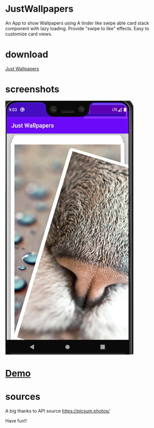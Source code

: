 # JustWallpapers

An App to show Wallpapers using A tinder like swipe able card stack component with lazy loading. Provide "swipe to like" effects. Easy to customize card views.


# download
[Just Wallpapers](https://github.com/vimaltiwari2612/JustWallpapers/blob/master/Just%20Wallpapers.apk?raw=true)


# screenshots
![screenshot](https://github.com/vimaltiwari2612/JustWallpapers/blob/master/1.png)

# [Demo](https://github.com/vimaltiwari2612/JustWallpapers/blob/master/bandicam%202020-05-10%2019-39-10-021.mp4?raw=true)

# sources
A big thanks to API source https://picsum.photos/


Have fun!!

